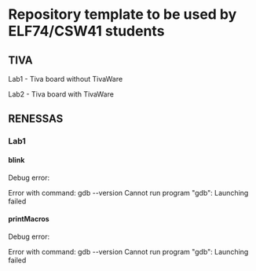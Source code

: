# Repository template to be used by ELF74/CSW41 students

## TIVA

Lab1 - Tiva board without TivaWare 

Lab2 - Tiva board with TivaWare 

## RENESSAS

### Lab1
#### blink
Debug error: 

Error with command: gdb --version
Cannot run program "gdb": Launching failed

#### printMacros
Debug error: 

Error with command: gdb --version
Cannot run program "gdb": Launching failed